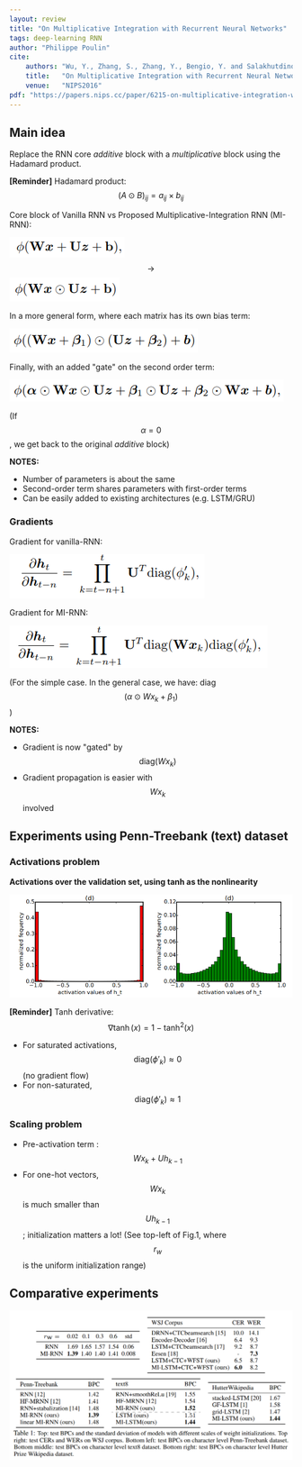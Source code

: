 ```yaml
---
layout: review
title: "On Multiplicative Integration with Recurrent Neural Networks"
tags: deep-learning RNN
author: "Philippe Poulin"
cite:
    authors: "Wu, Y., Zhang, S., Zhang, Y., Bengio, Y. and Salakhutdinov, R.R."
    title:   "On Multiplicative Integration with Recurrent Neural Networks"
    venue:   "NIPS2016"
pdf: "https://papers.nips.cc/paper/6215-on-multiplicative-integration-with-recurrent-neural-networks.pdf"
---
```



## Main idea

Replace the RNN core _additive_ block with a _multiplicative_ block using the Hadamard product.

**[Reminder]** Hadamard product: $$ (A \odot B)_{ij} = a_{ij} \times b_{ij} $$

Core block of Vanilla RNN vs Proposed Multiplicative-Integration RNN (MI-RNN):

![](/deep-learning/images/rnn-multiplicative-integration/equation1.png) $$\rightarrow$$
![](/deep-learning/images/rnn-multiplicative-integration/equation2.png)

In a more general form, where each matrix has its own bias term:

![](/deep-learning/images/rnn-multiplicative-integration/equation3.png)

Finally, with an added "gate" on the second order term:

![](/deep-learning/images/rnn-multiplicative-integration/equation4.png)

(If $$\alpha = 0$$, we get back to the original _additive_ block)

**NOTES:**

- Number of parameters is about the same
- Second-order term shares parameters with first-order terms
- Can be easily added to existing architectures (e.g. LSTM/GRU)


### Gradients

Gradient for vanilla-RNN:

![](/deep-learning/images/rnn-multiplicative-integration/equation5.png)

Gradient for MI-RNN:

![](/deep-learning/images/rnn-multiplicative-integration/equation6.png)

(For the simple case. In the general case, we have: diag$$(\alpha \odot W x_k + \beta_1)$$)

**NOTES:**
- Gradient is now "gated" by $$ \text{diag}(Wx_k) $$
- Gradient propagation is easier with $$ Wx_k $$ involved

## Experiments using Penn-Treebank (text) dataset

### Activations problem

**Activations over the validation set, using tanh as the nonlinearity**

![](/deep-learning/images/rnn-multiplicative-integration/figure1.png)

**[Reminder]** Tanh derivative: $$ \nabla \tanh(x) = 1 - \tanh^2(x) $$

- For saturated activations, $$ \text{diag}(\phi'_k) \approx 0 $$ (no gradient flow)
- For non-saturated, $$ \text{diag}(\phi'_k) \approx 1 $$


### Scaling problem

- Pre-activation term : $$ Wx_k + Uh_{k-1} $$
- For one-hot vectors, $$Wx_k$$ is much smaller than $$Uh_{k-1}$$; initialization matters a lot! (See top-left of Fig.1, where $$r_w$$ is the uniform initialization range)

## Comparative experiments

![](/deep-learning/images/rnn-multiplicative-integration/table1.png)